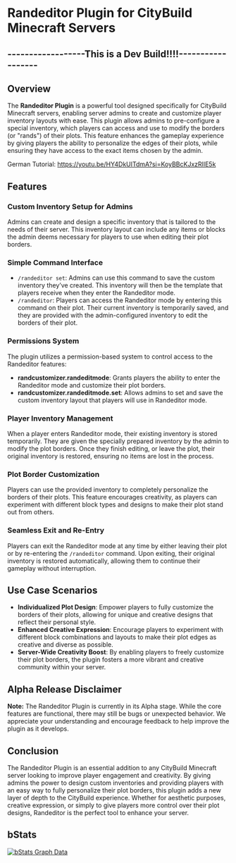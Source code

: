 # Randeditor Plugin for CityBuild Minecraft Servers

## ------------------This is a Dev Build!!!!------------------

## Overview
The **Randeditor Plugin** is a powerful tool designed specifically for CityBuild Minecraft servers, enabling server admins to create and customize player inventory layouts with ease. This plugin allows admins to pre-configure a special inventory, which players can access and use to modify the borders (or "rands") of their plots. This feature enhances the gameplay experience by giving players the ability to personalize the edges of their plots, while ensuring they have access to the exact items chosen by the admin.

German Tutorial:
https://youtu.be/HY4DkUITdmA?si=KoyBBcKJxzRlIE5k
## Features

### Custom Inventory Setup for Admins
Admins can create and design a specific inventory that is tailored to the needs of their server. This inventory layout can include any items or blocks the admin deems necessary for players to use when editing their plot borders.

### Simple Command Interface
<ul>
  <li>
    <code>/randeditor set</code>: Admins can use this command to save the custom inventory they’ve created. This inventory will then be the template that players receive when they enter the Randeditor mode.
  </li>
  <li>
    <code>/randeditor</code>: Players can access the Randeditor mode by entering this command on their plot. Their current inventory is temporarily saved, and they are provided with the admin-configured inventory to edit the borders of their plot.
  </li>
</ul>

### Permissions System
The plugin utilizes a permission-based system to control access to the Randeditor features:
<ul>
  <li>
    <strong>randcustomizer.randeditmode</strong>: Grants players the ability to enter the Randeditor mode and customize their plot borders.
  </li>
  <li>
    <strong>randcustomizer.randeditmode.set</strong>: Allows admins to set and save the custom inventory layout that players will use in Randeditor mode.
  </li>
</ul>

### Player Inventory Management
When a player enters Randeditor mode, their existing inventory is stored temporarily. They are given the specially prepared inventory by the admin to modify the plot borders. Once they finish editing, or leave the plot, their original inventory is restored, ensuring no items are lost in the process.

### Plot Border Customization
Players can use the provided inventory to completely personalize the borders of their plots. This feature encourages creativity, as players can experiment with different block types and designs to make their plot stand out from others.

### Seamless Exit and Re-Entry
Players can exit the Randeditor mode at any time by either leaving their plot or by re-entering the <code>/randeditor</code> command. Upon exiting, their original inventory is restored automatically, allowing them to continue their gameplay without interruption.

## Use Case Scenarios
<ul>
  <li>
    <strong>Individualized Plot Design</strong>: Empower players to fully customize the borders of their plots, allowing for unique and creative designs that reflect their personal style.
  </li>
  <li>
    <strong>Enhanced Creative Expression</strong>: Encourage players to experiment with different block combinations and layouts to make their plot edges as creative and diverse as possible.
  </li>
  <li>
    <strong>Server-Wide Creativity Boost</strong>: By enabling players to freely customize their plot borders, the plugin fosters a more vibrant and creative community within your server.
  </li>
</ul>

## Alpha Release Disclaimer
<p>
  <strong>Note:</strong> The Randeditor Plugin is currently in its Alpha stage. While the core features are functional, there may still be bugs or unexpected behavior. We appreciate your understanding and encourage feedback to help improve the plugin as it develops.
</p>

## Conclusion
The Randeditor Plugin is an essential addition to any CityBuild Minecraft server looking to improve player engagement and creativity. By giving admins the power to design custom inventories and providing players with an easy way to fully personalize their plot borders, this plugin adds a new layer of depth to the CityBuild experience. Whether for aesthetic purposes, creative expression, or simply to give players more control over their plot designs, Randeditor is the perfect tool to enhance your server.

## bStats
[![bStats Graph Data](https://bstats.org/signatures/bukkit/RandCustomizer.svg)](https://bstats.org/plugin/bukkit/RandCustomizer)
